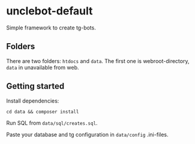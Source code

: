 # unclebot-default
Simple framework to create tg-bots.

## Folders
There are two folders: `htdocs` and `data`. The first one is webroot-directory, `data` in unavailable from web.

## Getting started
Install dependencies:
```
cd data && composer install
```

Run SQL from `data/sql/creates.sql`.

Paste your database and tg configuration in `data/config` .ini-files.
